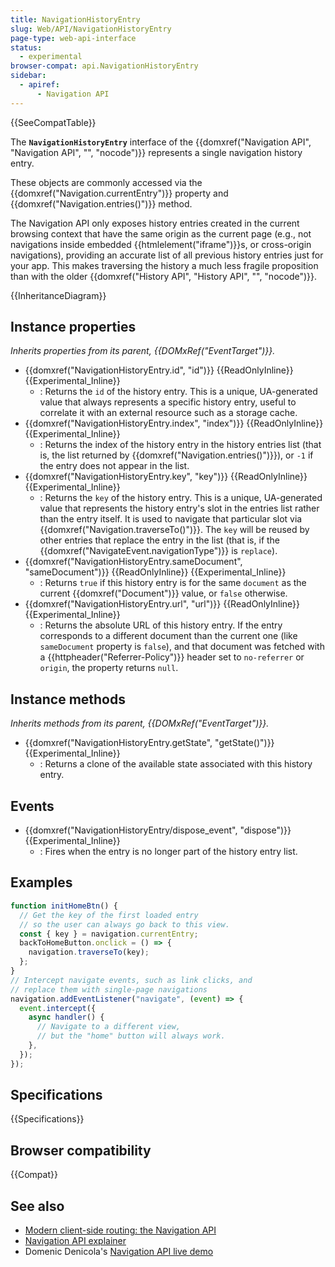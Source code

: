 ```yaml
---
title: NavigationHistoryEntry
slug: Web/API/NavigationHistoryEntry
page-type: web-api-interface
status:
  - experimental
browser-compat: api.NavigationHistoryEntry
sidebar:
  - apiref:
      - Navigation API
---
```


{{SeeCompatTable}}

The **`NavigationHistoryEntry`** interface of the {{domxref("Navigation API", "Navigation API", "", "nocode")}} represents a single navigation history entry.

These objects are commonly accessed via the {{domxref("Navigation.currentEntry")}} property and {{domxref("Navigation.entries()")}} method.

The Navigation API only exposes history entries created in the current browsing context that have the same origin as the current page (e.g., not navigations inside embedded {{htmlelement("iframe")}}s, or cross-origin navigations), providing an accurate list of all previous history entries just for your app. This makes traversing the history a much less fragile proposition than with the older {{domxref("History API", "History API", "", "nocode")}}.

{{InheritanceDiagram}}

## Instance properties

_Inherits properties from its parent, {{DOMxRef("EventTarget")}}._

- {{domxref("NavigationHistoryEntry.id", "id")}} {{ReadOnlyInline}} {{Experimental_Inline}}
  - : Returns the `id` of the history entry. This is a unique, UA-generated value that always represents a specific history entry, useful to correlate it with an external resource such as a storage cache.
- {{domxref("NavigationHistoryEntry.index", "index")}} {{ReadOnlyInline}} {{Experimental_Inline}}
  - : Returns the index of the history entry in the history entries list (that is, the list returned by {{domxref("Navigation.entries()")}}), or `-1` if the entry does not appear in the list.
- {{domxref("NavigationHistoryEntry.key", "key")}} {{ReadOnlyInline}} {{Experimental_Inline}}
  - : Returns the `key` of the history entry. This is a unique, UA-generated value that represents the history entry's slot in the entries list rather than the entry itself. It is used to navigate that particular slot via {{domxref("Navigation.traverseTo()")}}. The `key` will be reused by other entries that replace the entry in the list (that is, if the {{domxref("NavigateEvent.navigationType")}} is `replace`).
- {{domxref("NavigationHistoryEntry.sameDocument", "sameDocument")}} {{ReadOnlyInline}} {{Experimental_Inline}}
  - : Returns `true` if this history entry is for the same `document` as the current {{domxref("Document")}} value, or `false` otherwise.
- {{domxref("NavigationHistoryEntry.url", "url")}} {{ReadOnlyInline}} {{Experimental_Inline}}
  - : Returns the absolute URL of this history entry. If the entry corresponds to a different document than the current one (like `sameDocument` property is `false`), and that document was fetched with a {{httpheader("Referrer-Policy")}} header set to `no-referrer` or `origin`, the property returns `null`.

## Instance methods

_Inherits methods from its parent, {{DOMxRef("EventTarget")}}._

- {{domxref("NavigationHistoryEntry.getState", "getState()")}} {{Experimental_Inline}}
  - : Returns a clone of the available state associated with this history entry.

## Events

- {{domxref("NavigationHistoryEntry/dispose_event", "dispose")}} {{Experimental_Inline}}
  - : Fires when the entry is no longer part of the history entry list.

## Examples

```js
function initHomeBtn() {
  // Get the key of the first loaded entry
  // so the user can always go back to this view.
  const { key } = navigation.currentEntry;
  backToHomeButton.onclick = () => {
    navigation.traverseTo(key);
  };
}
// Intercept navigate events, such as link clicks, and
// replace them with single-page navigations
navigation.addEventListener("navigate", (event) => {
  event.intercept({
    async handler() {
      // Navigate to a different view,
      // but the "home" button will always work.
    },
  });
});
```

## Specifications

{{Specifications}}

## Browser compatibility

{{Compat}}

## See also

- [Modern client-side routing: the Navigation API](https://developer.chrome.com/docs/web-platform/navigation-api/)
- [Navigation API explainer](https://github.com/WICG/navigation-api/blob/main/README.md)
- Domenic Denicola's [Navigation API live demo](https://gigantic-honored-octagon.glitch.me/)
